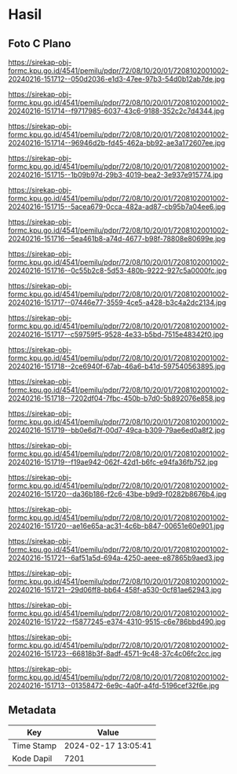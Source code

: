 # Hasil

## Foto C Plano

https://sirekap-obj-formc.kpu.go.id/4541/pemilu/pdpr/72/08/10/20/01/7208102001002-20240216-151712--050d2036-e1d3-47ee-97b3-54d0b12ab7de.jpg

https://sirekap-obj-formc.kpu.go.id/4541/pemilu/pdpr/72/08/10/20/01/7208102001002-20240216-151714--f9717985-6037-43c6-9188-352c2c7d4344.jpg

https://sirekap-obj-formc.kpu.go.id/4541/pemilu/pdpr/72/08/10/20/01/7208102001002-20240216-151714--96946d2b-fd45-462a-bb92-ae3a172607ee.jpg

https://sirekap-obj-formc.kpu.go.id/4541/pemilu/pdpr/72/08/10/20/01/7208102001002-20240216-151715--1b09b97d-29b3-4019-bea2-3e937e915774.jpg

https://sirekap-obj-formc.kpu.go.id/4541/pemilu/pdpr/72/08/10/20/01/7208102001002-20240216-151715--5acea679-0cca-482a-ad87-cb95b7a04ee6.jpg

https://sirekap-obj-formc.kpu.go.id/4541/pemilu/pdpr/72/08/10/20/01/7208102001002-20240216-151716--5ea461b8-a74d-4677-b98f-78808e80699e.jpg

https://sirekap-obj-formc.kpu.go.id/4541/pemilu/pdpr/72/08/10/20/01/7208102001002-20240216-151716--0c55b2c8-5d53-480b-9222-927c5a0000fc.jpg

https://sirekap-obj-formc.kpu.go.id/4541/pemilu/pdpr/72/08/10/20/01/7208102001002-20240216-151717--07446e77-3559-4ce5-a428-b3c4a2dc2134.jpg

https://sirekap-obj-formc.kpu.go.id/4541/pemilu/pdpr/72/08/10/20/01/7208102001002-20240216-151717--c59759f5-9528-4e33-b5bd-7515e48342f0.jpg

https://sirekap-obj-formc.kpu.go.id/4541/pemilu/pdpr/72/08/10/20/01/7208102001002-20240216-151718--2ce6940f-67ab-46a6-b41d-597540563895.jpg

https://sirekap-obj-formc.kpu.go.id/4541/pemilu/pdpr/72/08/10/20/01/7208102001002-20240216-151718--7202df04-7fbc-450b-b7d0-5b892076e858.jpg

https://sirekap-obj-formc.kpu.go.id/4541/pemilu/pdpr/72/08/10/20/01/7208102001002-20240216-151719--bb0e6d7f-00d7-49ca-b309-79ae6ed0a8f2.jpg

https://sirekap-obj-formc.kpu.go.id/4541/pemilu/pdpr/72/08/10/20/01/7208102001002-20240216-151719--f19ae942-062f-42d1-b6fc-e94fa36fb752.jpg

https://sirekap-obj-formc.kpu.go.id/4541/pemilu/pdpr/72/08/10/20/01/7208102001002-20240216-151720--da36b186-f2c6-43be-b9d9-f0282b8676b4.jpg

https://sirekap-obj-formc.kpu.go.id/4541/pemilu/pdpr/72/08/10/20/01/7208102001002-20240216-151720--ae16e65a-ac31-4c6b-b847-00651e60e901.jpg

https://sirekap-obj-formc.kpu.go.id/4541/pemilu/pdpr/72/08/10/20/01/7208102001002-20240216-151721--6af51a5d-694a-4250-aeee-e87865b9aed3.jpg

https://sirekap-obj-formc.kpu.go.id/4541/pemilu/pdpr/72/08/10/20/01/7208102001002-20240216-151721--29d06ff8-bb64-458f-a530-0cf81ae62943.jpg

https://sirekap-obj-formc.kpu.go.id/4541/pemilu/pdpr/72/08/10/20/01/7208102001002-20240216-151722--f5877245-e374-4310-9515-c6e786bbd490.jpg

https://sirekap-obj-formc.kpu.go.id/4541/pemilu/pdpr/72/08/10/20/01/7208102001002-20240216-151723--66818b3f-8adf-4571-9c48-37c4c06fc2cc.jpg

https://sirekap-obj-formc.kpu.go.id/4541/pemilu/pdpr/72/08/10/20/01/7208102001002-20240216-151713--01358472-6e9c-4a0f-a4fd-5196cef32f6e.jpg


## Metadata

| Key        | Value               |
| ---------- | ------------------- |
| Time Stamp | 2024-02-17 13:05:41 |
| Kode Dapil | 7201                |



